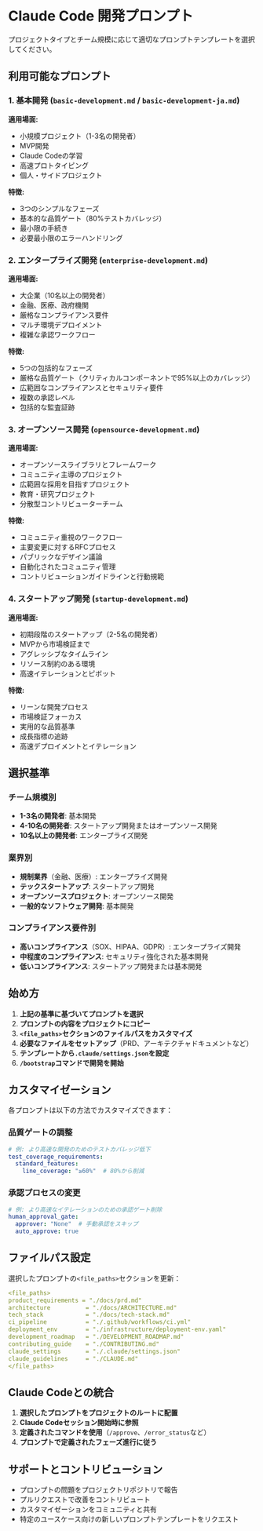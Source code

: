 # Claude Code 開発プロンプト

プロジェクトタイプとチーム規模に応じて適切なプロンプトテンプレートを選択してください。

## 利用可能なプロンプト

### 1. 基本開発 (`basic-development.md` / `basic-development-ja.md`)
**適用場面:**
- 小規模プロジェクト（1-3名の開発者）
- MVP開発
- Claude Codeの学習
- 高速プロトタイピング
- 個人・サイドプロジェクト

**特徴:**
- 3つのシンプルなフェーズ
- 基本的な品質ゲート（80%テストカバレッジ）
- 最小限の手続き
- 必要最小限のエラーハンドリング

### 2. エンタープライズ開発 (`enterprise-development.md`)
**適用場面:**
- 大企業（10名以上の開発者）
- 金融、医療、政府機関
- 厳格なコンプライアンス要件
- マルチ環境デプロイメント
- 複雑な承認ワークフロー

**特徴:**
- 5つの包括的なフェーズ
- 厳格な品質ゲート（クリティカルコンポーネントで95%以上のカバレッジ）
- 広範囲なコンプライアンスとセキュリティ要件
- 複数の承認レベル
- 包括的な監査証跡

### 3. オープンソース開発 (`opensource-development.md`)
**適用場面:**
- オープンソースライブラリとフレームワーク
- コミュニティ主導のプロジェクト
- 広範囲な採用を目指すプロジェクト
- 教育・研究プロジェクト
- 分散型コントリビューターチーム

**特徴:**
- コミュニティ重視のワークフロー
- 主要変更に対するRFCプロセス
- パブリックなデザイン議論
- 自動化されたコミュニティ管理
- コントリビューションガイドラインと行動規範

### 4. スタートアップ開発 (`startup-development.md`)
**適用場面:**
- 初期段階のスタートアップ（2-5名の開発者）
- MVPから市場検証まで
- アグレッシブなタイムライン
- リソース制約のある環境
- 高速イテレーションとピボット

**特徴:**
- リーンな開発プロセス
- 市場検証フォーカス
- 実用的な品質基準
- 成長指標の追跡
- 高速デプロイメントとイテレーション

## 選択基準

### チーム規模別
- **1-3名の開発者**: 基本開発
- **4-10名の開発者**: スタートアップ開発またはオープンソース開発
- **10名以上の開発者**: エンタープライズ開発

### 業界別
- **規制業界**（金融、医療）: エンタープライズ開発
- **テックスタートアップ**: スタートアップ開発
- **オープンソースプロジェクト**: オープンソース開発
- **一般的なソフトウェア開発**: 基本開発

### コンプライアンス要件別
- **高いコンプライアンス**（SOX、HIPAA、GDPR）: エンタープライズ開発
- **中程度のコンプライアンス**: セキュリティ強化された基本開発
- **低いコンプライアンス**: スタートアップ開発または基本開発

## 始め方

1. **上記の基準に基づいてプロンプトを選択**
2. **プロンプトの内容をプロジェクトにコピー**
3. **`<file_paths>`セクションのファイルパスをカスタマイズ**
4. **必要なファイルをセットアップ**（PRD、アーキテクチャドキュメントなど）
5. **テンプレートから`.claude/settings.json`を設定**
6. **`/bootstrap`コマンドで開発を開始**

## カスタマイゼーション

各プロンプトは以下の方法でカスタマイズできます：

### 品質ゲートの調整
```yaml
# 例: より高速な開発のためのテストカバレッジ低下
test_coverage_requirements:
  standard_features:
    line_coverage: "≥60%"  # 80%から削減
```

### 承認プロセスの変更
```yaml
# 例: より高速なイテレーションのための承認ゲート削除
human_approval_gate:
  approver: "None"  # 手動承認をスキップ
  auto_approve: true
```

## ファイルパス設定

選択したプロンプトの`<file_paths>`セクションを更新：

```yaml
<file_paths>
product_requirements = "./docs/prd.md"
architecture          = "./docs/ARCHITECTURE.md"
tech_stack            = "./docs/tech-stack.md"
ci_pipeline           = "./.github/workflows/ci.yml"
deployment_env        = "./infrastructure/deployment-env.yaml"
development_roadmap   = "./DEVELOPMENT_ROADMAP.md"
contributing_guide    = "./CONTRIBUTING.md"
claude_settings       = "./.claude/settings.json"
claude_guidelines     = "./CLAUDE.md"
</file_paths>
```

## Claude Codeとの統合

1. **選択したプロンプトをプロジェクトのルートに配置**
2. **Claude Codeセッション開始時に参照**
3. **定義されたコマンドを使用**（`/approve`、`/error_status`など）
4. **プロンプトで定義されたフェーズ進行に従う**

## サポートとコントリビューション

- プロンプトの問題をプロジェクトリポジトリで報告
- プルリクエストで改善をコントリビュート
- カスタマイゼーションをコミュニティと共有
- 特定のユースケース向けの新しいプロンプトテンプレートをリクエスト